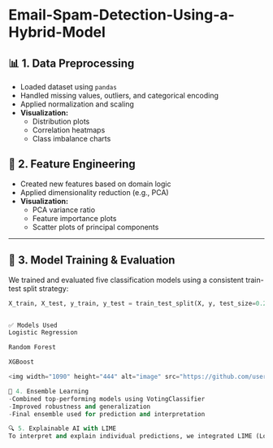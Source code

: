 # Email-Spam-Detection-Using-a-Hybrid-Model

## 📊 1. Data Preprocessing

- Loaded dataset using `pandas`
- Handled missing values, outliers, and categorical encoding
- Applied normalization and scaling
- **Visualization:**
  - Distribution plots
  - Correlation heatmaps
  - Class imbalance charts


## 🧬 2. Feature Engineering

- Created new features based on domain logic
- Applied dimensionality reduction (e.g., PCA)
- **Visualization:**
  - PCA variance ratio
  - Feature importance plots
  - Scatter plots of principal components

---

## 🤖 3. Model Training & Evaluation

We trained and evaluated five classification models using a consistent train-test split strategy:

```python
X_train, X_test, y_train, y_test = train_test_split(X, y, test_size=0.2, random_state=42)


✅ Models Used
Logistic Regression

Random Forest

XGBoost

<img width="1090" height="444" alt="image" src="https://github.com/user-attachments/assets/32a9979a-5552-4710-957f-ee7e09f9f4e8" />

🔀 4. Ensemble Learning
-Combined top-performing models using VotingClassifier
-Improved robustness and generalization
-Final ensemble used for prediction and interpretation

🔍 5. Explainable AI with LIME
To interpret and explain individual predictions, we integrated LIME (Local Interpretable Model-Agnostic Explanations).


